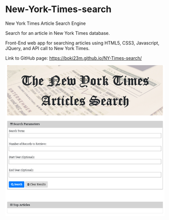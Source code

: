 # New-York-Times-search
New York Times Article Search Engine

Search for an article in New York Times database.

Front-End web app for searching articles using HTML5, CSS3, Javascript, JQuery, and API call to New York Times.

Link to GitHub page: https://boki23m.github.io/NY-Times-search/

![screenshot](img/NYTCapture.PNG)